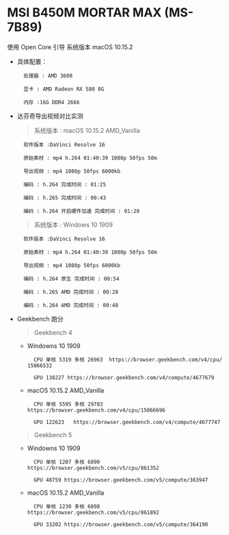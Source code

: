 # MSI B450M MORTAR MAX (MS-7B89)

使用 Open Core 引导  系统版本 macOS 10.15.2

+ 具体配置：

        处理器 : AMD 3600 
 
        显卡 : AMD Radeon RX 580 8G
    
        内存 :16G DDR4 2666
    
+ 达芬奇导出视频对比实测

    >系统版本 : macOS 10.15.2 AMD_Vanilla
    
        软件版本 :DaVinci Resolve 16
    
        原始素材 : mp4 h.264 01:40:39 1080p 50fps 50m 
    
        导出视频 : mp4 1080p 50fps 6000kb 

        编码 : h.264 完成时间 : 01:25

        编码 : h.265 完成时间 : 00:43

        编码 : h.264 开启硬件加速 完成时间 : 01:20

    
    >系统版本 : Windows 10 1909
    
        软件版本 :DaVinci Resolve 16

        原始素材 : mp4 h.264 01:40:39 1080p 50fps 50m 

        导出视频 : mp4 1080p 50fps 6000kb 

        编码 : h.264 原生 完成时间 : 00:54

        编码 : h.265 AMD 完成时间 : 00:28

        编码 : h.264 AMD 完成时间 : 00:48

+ Geekbench 跑分

    > Geekbench 4 

    - Windowns 10 1909

            CPU 单核 5319 多核 26963  https://browser.geekbench.com/v4/cpu/     15066532

            GPU 138227 https://browser.geekbench.com/v4/compute/4677679

    - macOS 10.15.2 AMD_Vanilla
            
            CPU 单核 5595 多核 29783  https://browser.geekbench.com/v4/cpu/15066696

            GPU 122623   https://browser.geekbench.com/v4/compute/4677747

    > Geekbench 5

    - Windowns 10 1909

            CPU 单核 1207 多核 6890 https://browser.geekbench.com/v5/cpu/861352
    
            GPU 48759 https://browser.geekbench.com/v5/compute/363947
    
    - macOS 10.15.2 AMD_Vanilla

            CPU 单核 1230 多核 6898 https://browser.geekbench.com/v5/cpu/861892

            GPU 33202 https://browser.geekbench.com/v5/compute/364190

